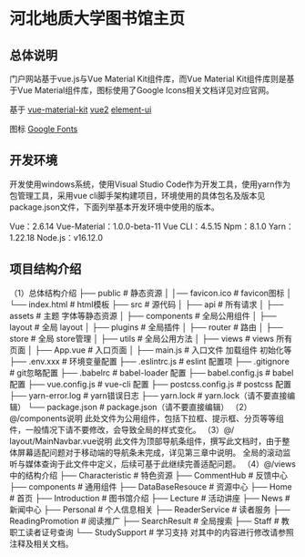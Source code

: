 <!--
 * @Author: 郑钊宇
 * @Date: 2022-03-03 08:33:09
 * @LastEditTime: 2023-03-29 11:25:28
 * @LastEditors: 郑钊宇
 * @Description: 
-->
# 河北地质大学图书馆主页

## 总体说明

门户网站基于vue.js与Vue Material Kit组件库，而Vue Material Kit组件库则是基于Vue Material组件库，图标使用了Google Icons相关文档详见对应官网。

基于
[vue-material-kit](https://demos.creative-tim.com/vue-material-kit/documentation/)
[vue2](https://cn.vuejs.org/)
[element-ui](https://element.eleme.cn/#/zh-CN/component/installation)

图标 [Google Fonts](https://fonts.google.com/icons?selected=Material+Icons)

## 开发环境

开发使用windows系统，使用Visual Studio Code作为开发工具，使用yarn作为包管理工具，采用vue cli脚手架构建项目，环境使用的具体包名及版本见package.json文件，下面列举基本开发环境中使用的版本。

Vue：2.6.14
Vue-Material：1.0.0-beta-11
Vue CLI：4.5.15
Npm：8.1.0
Yarn：1.22.18
Node.js：v16.12.0

## 项目结构介绍

（1）总体结构介绍
├── public                     # 静态资源
│   │── favicon.ico            # favicon图标
│   └── index.html             # html模板
├── src                        # 源代码
│   ├── api                    # 所有请求
│   ├── assets                 # 主题 字体等静态资源
│   ├── components             # 全局公用组件
│   ├── layout                 # 全局 layout
│   ├── plugins                 # 全局插件
│   ├── router                 # 路由
│   ├── store                  # 全局 store管理
│   ├── utils                  # 全局公用方法
│   ├── views                  # views 所有页面
│   ├── App.vue                # 入口页面
│   ├── main.js                # 入口文件 加载组件 初始化等
├── .env.xxx                   # 环境变量配置
├── .eslintrc.js                 # eslint 配置项
├── .gitignore                 # git忽略配置
├── .babelrc                   # babel-loader 配置
├── babel.config.js              # babel配置
├── vue.config.js                # vue-cli 配置
├── postcss.config.js            # postcss 配置
├── yarn-error.log              # yarn错误日志
├── yarn.lock                # yarn.lock（请不要直接编辑）
└── package.json               # package.json（请不要直接编辑）
（2）@/components说明
此处文件为公用组件，包括下拉框、提示框、分页等等组件，一般情况下请不要修改，会导致全局的样式变化。
（3）@/ layout/MainNavbar.vue说明
此文件为顶部导航条组件，撰写此文档时，由于整体屏幕适配问题对于移动端的导航条未完成，详见第三章中说明。
全局的滚动监听与媒体查询于此文件中定义，后续可基于此继续完善适配问题。
（4）@/views中的结构介绍
├── Characteristic                        # 特色资源
├── CommentHub                        # 反馈中心
├── components                         # 通用组件
├── DataBaseResouce                    # 资源中心
├── Home                             # 首页
├── Introduction                        # 图书馆介绍
├── Lecture                            # 活动讲座
├── News                              # 新闻中心
├── Personal                            # 个人信息相关
├── ReaderService                        # 读者服务
├── ReadingPromotion                     # 阅读推广
├── SearchResult                         # 全局搜索
├── Staff                               # 教职工读者证号查询
└── StudySupport                      # 学习支持
对其中的内容进行修改请参照注释及相关文档。
